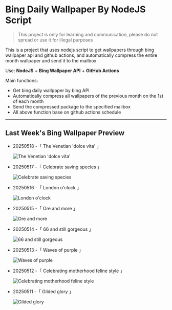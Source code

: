 # Bing Daily Wallpaper By NodeJS Script

> This project is only for learning and communication, please do not spread or use it for illegal purposes

This is a project that uses nodejs script to get wallpapers through bing wallpaper api and github actions, and automatically compress the entire month wallpaper and send it to the mailbox

Use: **NodeJS** + **Bing Wallpaper API** + **GitHub Actions**

Main functions:

- Get bing daily wallpaper by bing API
- Automatically compress all wallpapers of the previous month on the 1st of each month
- Send the compressed package to the specified mailbox
- All above function base on github actions schedule

---

## Last Week's Bing Wallpaper Preview

- 20250518 -「 The Venetian 'dolce vita' 」 
  ![The Venetian 'dolce vita'](https://bing.com/th?id=OHR.VeniceLagoon_EN-US3686079353_UHD.jpg&rf=LaDigue_UHD.jpg&pid=hp&w=3840&h=2160&rs=1&c=4)
- 20250517 -「 Celebrate saving species 」 
  ![Celebrate saving species](https://bing.com/th?id=OHR.GreenMacaw_EN-US1646325635_UHD.jpg&rf=LaDigue_UHD.jpg&pid=hp&w=3840&h=2160&rs=1&c=4)
- 20250516 -「 London o'clock 」 
  ![London o'clock](https://bing.com/th?id=OHR.LondonParliament_EN-US7213846564_UHD.jpg&rf=LaDigue_UHD.jpg&pid=hp&w=3840&h=2160&rs=1&c=4)
- 20250515 -「 Ore and more 」 
  ![Ore and more](https://bing.com/th?id=OHR.SardiniaFlavia_EN-US6889153804_UHD.jpg&rf=LaDigue_UHD.jpg&pid=hp&w=3840&h=2160&rs=1&c=4)
- 20250514 -「 66 and still gorgeous 」 
  ![66 and still gorgeous](https://bing.com/th?id=OHR.TorresChile_EN-US6814348961_UHD.jpg&rf=LaDigue_UHD.jpg&pid=hp&w=3840&h=2160&rs=1&c=4)
- 20250513 -「 Waves of purple 」 
  ![Waves of purple](https://bing.com/th?id=OHR.IrisGarden_EN-US6778843108_UHD.jpg&rf=LaDigue_UHD.jpg&pid=hp&w=3840&h=2160&rs=1&c=4)
- 20250512 -「 Celebrating motherhood feline style 」 
  ![Celebrating motherhood feline style](https://bing.com/th?id=OHR.LeopardMother_EN-US6709981831_UHD.jpg&rf=LaDigue_UHD.jpg&pid=hp&w=3840&h=2160&rs=1&c=4)
- 20250511 -「 Gilded glory 」 
  ![Gilded glory](https://bing.com/th?id=OHR.MinnesotaRotunda_EN-US6605011856_UHD.jpg&rf=LaDigue_UHD.jpg&pid=hp&w=3840&h=2160&rs=1&c=4)